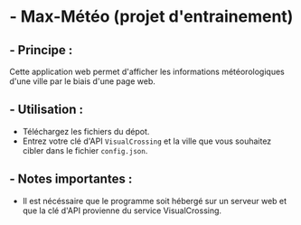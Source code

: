 # - **Max-Météo** (projet d'entrainement)

## - Principe :
Cette application web permet d'afficher les informations météorologiques d'une ville par le biais d'une page web.

## - Utilisation :
- Téléchargez les fichiers du dépot.
- Entrez votre clé d'API ``VisualCrossing`` et la ville que vous souhaitez cibler dans le fichier ``config.json``.

## - Notes importantes :
- Il est nécéssaire que le programme soit hébergé sur un serveur web et que la clé d'API provienne du service VisualCrossing.